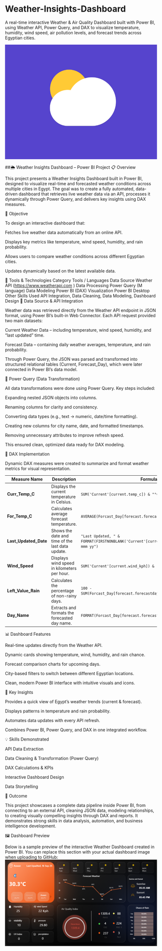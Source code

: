 # Weather-Insights-Dashboard
A real-time interactive Weather &amp; Air Quality Dashboard built with Power BI, using Weather API, Power Query, and DAX to visualize temperature, humidity, wind speed, air pollution levels, and forecast trends across Egyptian cities.

![weathr](Data/Icons/weather.gif)

##🌦️  Weather Insights Dashboard – Power BI Project
📋 Overview

This project presents a Weather Insights Dashboard built in Power BI, designed to visualize real-time and forecasted weather conditions across multiple cities in Egypt.
The goal was to create a fully automated, data-driven dashboard that retrieves live weather data via an API, processes it dynamically through Power Query, and delivers key insights using DAX measures.

🎯 Objective

To design an interactive dashboard that:

Fetches live weather data automatically from an online API.

Displays key metrics like temperature, wind speed, humidity, and rain probability.

Allows users to compare weather conditions across different Egyptian cities.

Updates dynamically based on the latest available data.

🧰 Tools & Technologies
Category	Tools / Languages
Data Source	Weather API (https://www.weatherapi.com
)
Data Processing	Power Query (M language)
Data Modeling	Power BI (DAX)
Visualization	Power BI Desktop
Other Skills Used	API Integration, Data Cleaning, Data Modeling, Dashboard Design
🔗 Data Source & API Integration

Weather data was retrieved directly from the Weather API endpoint in JSON format, using Power BI’s built-in Web Connector.
Each API request provided two main datasets:

Current Weather Data – including temperature, wind speed, humidity, and “last updated” time.

Forecast Data – containing daily weather averages, temperature, and rain probability.

Through Power Query, the JSON was parsed and transformed into structured relational tables (Current, Forecast_Day), which were later connected in Power BI’s data model.

🧩 Power Query (Data Transformation)

All data transformations were done using Power Query.
Key steps included:

Expanding nested JSON objects into columns.

Renaming columns for clarity and consistency.

Converting data types (e.g., text → numeric, date/time formatting).

Creating new columns for city name, date, and formatted timestamps.

Removing unnecessary attributes to improve refresh speed.

This ensured clean, optimized data ready for DAX modeling.

🧮 DAX Implementation

Dynamic DAX measures were created to summarize and format weather metrics for visual representation.


| **Measure Name**      | **Description**                                  | **Formula**                                                                                  |
| --------------------- | ------------------------------------------------ | -------------------------------------------------------------------------------------------- |
| **Curr_Temp_C**       | Displays the current temperature in Celsius.     | `SUM('Current'[current.temp_c]) & "°C"`                                                      |
| **For_Temp_C**        | Calculates average forecast temperature.         | `AVERAGE(Forcast_Day[forecast.forecastday.day.avgtemp_c]) & "°C"`                            |
| **Last_Updated_Date** | Shows the date and time of the last data update. | `"Last Updated, " & FORMAT(FIRSTNONBLANK('Current'[current.last_updated], ""), "dd mmm yy")` |
| **Wind_Speed**        | Displays wind speed in kilometers per hour.      | `SUM('Current'[current.wind_kph]) & " Kph"`                                                  |
| **Left_Value_Rain**   | Calculates the percentage of non-rainy days.     | `100 - SUM(Forcast_Day[forecast.forecastday.day.daily_chance_of_rain])`                      |
| **Day_Name**          | Extracts and formats the forecasted day name.    | `FORMAT(Forcast_Day[forecast.forecastday.date], "ddd")`                                      |

📊 Dashboard Features

Real-time updates directly from the Weather API.

Dynamic cards showing temperature, wind, humidity, and rain chance.

Forecast comparison charts for upcoming days.

City-based filters to switch between different Egyptian locations.

Clean, modern Power BI interface with intuitive visuals and icons.

🧠 Key Insights

Provides a quick view of Egypt’s weather trends (current & forecast).

Displays patterns in temperature and rain probability.

Automates data updates with every API refresh.

Combines Power BI, Power Query, and DAX in one integrated workflow.

💡 Skills Demonstrated

API Data Extraction

Data Cleaning & Transformation (Power Query)

DAX Calculations & KPIs

Interactive Dashboard Design

Data Storytelling

🚀 Outcome

This project showcases a complete data pipeline inside Power BI, from connecting to an external API, cleaning JSON data, modeling relationships, to creating visually compelling insights through DAX and reports.
It demonstrates strong skills in data analysis, automation, and business intelligence development.

🖼️ Dashboard Preview

Below is a sample preview of the interactive Weather Dashboard created in Power BI.
You can replace this section with your actual dashboard image when uploading to GitHub:
![Weather Dashboard Preview](Dashboard/weather_dashboard_preview.png)

